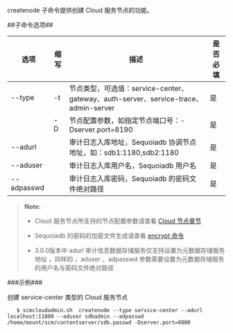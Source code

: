 createnode 子命令提供创建 Cloud 服务节点的功能。

##子命令选项##

|选项       |缩写 |描述                                                   |是否必填|
|-----------|-----|---------------------------------------------------- |--------|
|--type     |-t   |节点类型，可选值：service-center、gateway、auth-server、service-trace、admin-server|是      |
|           |-D   |节点配置参数，如指定节点端口号：-Dserver.port=8190       |是|
|--adurl    |     |审计日志入库地址，Sequoiadb 协调节点地址，如：sdb1:1180,sdb2:1180							|是|
|--aduser   |     |审计日志入库用户名，Sequoiadb 用户名|是|
|--adpasswd |     |审计日志入库密码，Sequoiadb 的密码文件绝对路径|是|

> **Note:**
>
> *  Cloud 服务节点所支持的节点配置参数请查看 [ Cloud 节点章节][cloud_config]
>
> *  Sequoiadb 的密码的加密文件生成请查看 [encrypt 命令][encrypt_tool]
>
> * 3.0.0版本中 adurl 审计信息数据存储服务仅支持设置为元数据存储服务地址 ，同样的 ，aduser 、adpasswd 参数需要设置为元数据存储服务的用户名与密码文件绝对路径

###示例###

创建 service-center 类型的 Cloud 服务节点

```lang-javascript
   $ scmcloudadmin.sh  createnode --type service-center --adurl localhost:11800 --aduser sdbadmin --adpasswd /home/mount/scm/contentserver/sdb.passwd -Dserver.port=8800
```


[cloud_config]:Maintainance/Node_Config/cloud.md
[encrypt_tool]:Maintainance/Tools/Scmadmin/encrypt.md